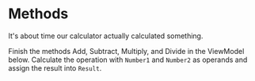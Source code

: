 ﻿---
Title: Methods
CodeTask: /resources/10_calculator/40_methods.csharp.csx
---

# Methods

It's about time our calculator actually calculated something.

Finish the methods Add, Subtract, Multiply, and Divide in the ViewModel below. Calculate the operation with `Number1` and `Number2` as operands and assign the result into `Result`.